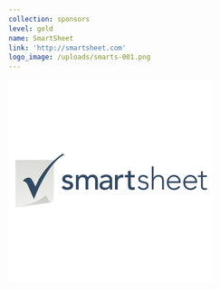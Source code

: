 ```yaml
---
collection: sponsors
level: gold
name: SmartSheet
link: 'http://smartsheet.com'
logo_image: /uploads/smarts-001.png
---
```



![](/uploads/versions/smarts-001---x----360-360x---.png)